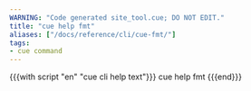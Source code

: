 ```yaml
---
WARNING: "Code generated site_tool.cue; DO NOT EDIT."
title: "cue help fmt"
aliases: ["/docs/reference/cli/cue-fmt/"]
tags:
- cue command
---
```


{{{with script "en" "cue cli help text"}}}
cue help fmt
{{{end}}}
